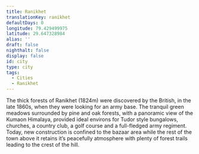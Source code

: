 ```yaml
---
title: Ranikhet
translationKey: ranikhet
defaultDays: 0
longitude: 79.429499975
latitude: 29.647328984
alias: ''
draft: false
nighthalt: false
display: false
id: city
type: city
tags:
  - Cities
  - Ranikhet
---
```

The thick forests of Ranikhet (1824m) were discovered by the British, in the late 1860s, when they were looking for an army base. The tranquil green meadows surrounded by pine and oak forests, with a panoramic view of the Kumaon Himalaya, provided ideal environs for Tudor style bungalows, churches, a country club, a golf course and a full-fledged army regiment. Today, new construction is confined to the bazaar area while the rest of the town above it retains it’s peacefully atmosphere with plenty of forest trails leading to the crest of the hill.